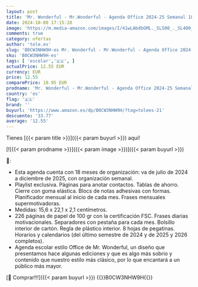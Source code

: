 ```yaml
---
layout: post
title: 'Mr. Wonderful - Mr.Wonderful - Agenda Office 2024-25 Semanal 18 meses - Muchos éxitos que celebrar - Agenda Escolar con Organización Semanal - Estilo Office'
date: 2024-10-08 17:15:28
image: 'https://m.media-amazon.com/images/I/41wLAbdbGML._SL500_._SL400_.jpg'
comments: true
category: ofertas
author: 'tole.es'
slug: 'B0CW3NHW9H-es Mr. Wonderful - Mr.Wonderful - Agenda Office 2024-25...'
sku: 'B0CW3NHW9H-es'
tags: [ 'escolar','🇪🇸', ]
actualPrice: 12.55 EUR
currency: EUR
price: 12.55
comparePrice: 18.95 EUR
prodname: 'Mr. Wonderful - Mr.Wonderful - Agenda Office 2024-25 Semanal 18 meses - Muchos éxitos que celebrar - Agenda Escolar con Organización Semanal - Estilo Office'
country: 'es'
flag: '🇪🇸'
brand: ''
buyurl: 'https://www.amazon.es/dp/B0CW3NHW9H/?tag=tolees-21'
descuento: '33.77'
average: '12.55'
---
```


Tienes [{{< param title >}}]({{< param buyurl >}}) aqui!

[![{{< param prodname >}}]({{< param image >}})]({{< param buyurl >}})

🔎:

- Esta agenda cuenta con 18 meses de organización: va de julio de 2024 a diciembre de 2025, con organización semanal.
- Playlist exclusiva. Páginas para anotar contactos. Tablas de ahorro. Cierre con goma elástica. Blocs de notas adhesivas con formas. Planificador mensual al inicio de cada mes. Frases mensuales supermotivadoras.
- Medidas: 15,6 x 22,1 x 2,1 centímetros.
- 226 páginas de papel de 100 gr con la certificación FSC. Frases diarias motivacionales. Separadores con pestaña para cada mes. Bolsillo interior de cartón. Regla de plástico interior. 8 hojas de pegatinas. Horarios y calendarios (del último semestre de 2024 y de 2025 y 2026 completos).
- Agenda escolar estilo Office de Mr. Wonderful, un diseño que presentamos hace algunas ediciones y que es algo más sobrio y contenido que nuestro estilo más clásico, por lo que encantará a un público más mayor.

[🛒 Comprar!!!]({{< param buyurl >}})
{{<world>}}B0CW3NHW9H{{</world>}}
